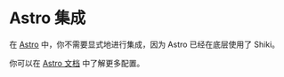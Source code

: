 # Astro 集成

在 [Astro](https://astro.build/) 中，你不需要显式地进行集成，因为 Astro 已经在底层使用了 Shiki。

你可以在 [Astro 文档](https://docs.astro.build/zh-cn/guides/markdown-content/#%E8%AF%AD%E6%B3%95%E9%AB%98%E4%BA%AE) 中了解更多配置。

